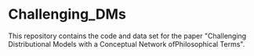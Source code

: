 # Challenging_DMs
This repository contains the code and data set for the paper "Challenging Distributional Models with a Conceptual Network ofPhilosophical Terms". 

